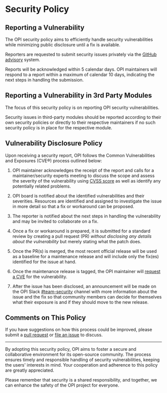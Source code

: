 # Security Policy

## Reporting a Vulnerability

The OPI security policy aims to efficiently handle security vulnerabilities
while minimizing public disclosure until a fix is available.

Reporters are requested to submit security issues privately via the
[GitHub advisory](https://github.com/opiproject/opi/security/advisories/new)
system.

Reports will be acknowledged within 5 calendar days. OPI maintainers will
respond to a report within a maximum of calendar 10 days, indicating the
next steps in handling the submission.

## Reporting a Vulnerability in 3rd Party Modules

The focus of this security policy is on reporting OPI security vulnerabilities.

Security issues in third-party modules should be reported according to their
own security policies or directly to their respective maintainers if no such
security policy is in place for the respective module.

## Vulnerability Disclosure Policy

Upon receiving a security report, OPI follows the Common Vulnerabilities and
Exposures (CVE®) process outlined below:

1. OPI maintainer acknowledges the receipt of the report and calls for a
maintainer/security experts meeting to discuss the scope and
assess the severity of the vulnerability using [CVSS score](https://nvd.nist.gov/vuln-metrics/cvss/v3-calculator)
as well as identify any potentially related problems.

2. OPI board is notified about the identified vulnerabilities and their severities.
Resources are identified and assigned to investigate the issue in more detail
so that a fix or workaround can be proposed.

3. The reporter is notified about the next steps in handling the vulnerability
and may be invited to collaborate on a fix.

4. Once a fix or workaround is prepared, it is submitted for a standard review
by creating a pull request (PR) *without disclosing any details about the
vulnerability* but merely stating what the patch does.

5. Once the PR(s) is merged, the most recent official release will be used as
a baseline for a maintenance release and will include only the fix(es)
identified for the issue at hand.

6. Once the maintenance release is tagged, the OPI maintainer will
[request a CVE](https://www.cve.org/ReportRequest/ReportRequestForNonCNAs#RequestCVEID) for the vulnerability.

7. After the issue has been disclosed, an announcement will be made on the OPI
Slack [#team-security](https://opi-project.slack.com/archives/C05LU6KJ8KZ) channel
with more information about the issue and the fix so that community members can
decide for themselves what their exposure is and if they should move to the new
release.

## Comments on This Policy

If you have suggestions on how this process could be improved, please submit
a [pull request](https://github.com/opiproject/opi) or [file an issue](https://github.com/opiproject/opi/issues/new) to discuss.

---

By adopting this security policy, OPI aims to foster a secure and
collaborative environment for its open-source community. The process ensures
timely and responsible handling of security vulnerabilities, keeping the users'
interests in mind. Your cooperation and adherence to this policy are greatly
appreciated.

Please remember that security is a shared responsibility, and together, we can
enhance the safety of the OPI project for everyone.
